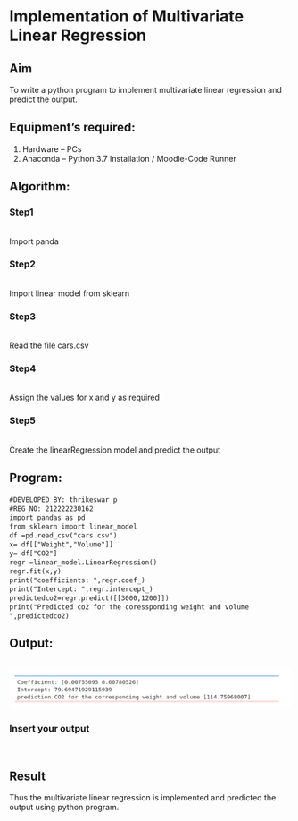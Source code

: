 # Implementation of Multivariate Linear Regression
## Aim
To write a python program to implement multivariate linear regression and predict the output.
## Equipment’s required:
1.	Hardware – PCs
2.	Anaconda – Python 3.7 Installation / Moodle-Code Runner
## Algorithm:
### Step1
<br>
Import panda

### Step2
<br>
Import linear model from sklearn

### Step3
<br>
Read the file cars.csv

### Step4
<br>
Assign the values for x and y as required

### Step5
<br>
Create the linearRegression model and predict the output

## Program:
```
#DEVELOPED BY: thrikeswar p
#REG NO: 212222230162
import pandas as pd
from sklearn import linear_model
df =pd.read_csv("cars.csv")
x= df[["Weight","Volume"]]
y= df["CO2"]
regr =linear_model.LinearRegression()
regr.fit(x,y)
print("coefficients: ",regr.coef_)
print("Intercept: ",regr.intercept_)
predictedco2=regr.predict([[3000,1200]])
print("Predicted co2 for the coressponding weight and volume ",predictedco2)
```
## Output:
<br>![output](./mrl.png)
### Insert your output

<br>

## Result
Thus the multivariate linear regression is implemented and predicted the output using python program.

